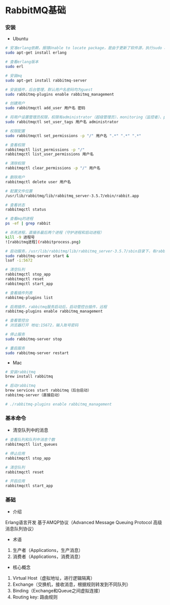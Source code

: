 # RabbitMQ基础


### 安装

* Ubuntu

```bash
# 安准erlang依赖，报错Unable to locate package，是由于更新了软件源，执行sudo apt-get update命令
sudo apt-get install erlang

# 查看erlang版本
sudo erl

# 安装mq
sudo apt-get install rabbitmq-server

# 安装插件，后台管理，默认用户名密码均为guest
sudo rabbitmq-plugins enable rabbitmq_management

# 创建用户
sudo rabbitmqctl add_user 用户名 密码

# 将用户设置管理员权限，权限有administrator（超级管理员）、monitoring（监控者）、policymaker（策略制定者）、management（普通管理者）、none（其他）
sudo rabbitmqctl set_user_tags 用户名 administrator

# 权限配置
sudo rabbitmqctl set_permissions -p "/" 用户名 ".*" ".*" ".*"

# 查看权限
rabbitmqctl list_permissions -p "/" 
rabbitmqctl list_user_permissions 用户名

# 清除权限
rabbitmqctl clear_permissions -p "/" 用户名

# 删除用户
rabbitmqctl delete user 用户名

# 配置文件位置
/usr/lib/rabbitmq/lib/rabbitmq_server-3.5.7/ebin/rabbit.app

# 查看状态
rabbitmqctl status

# 查看mq的进程
ps -ef | grep rabbit

# 杀死进程，直接杀最后两个进程（守护进程和启动进程）
kill -9 进程号
![rabbitmq进程](rabbitprocess.png)

# 启动服务，/usr/lib/rabbitmq/lib/rabbitmq_server-3.5.7/sbin目录下，有rabbitmqctl、rabbitmq-defaults、rabbitmq-env、rabbitmq-plugins、rabbitmq-server命令
sudo rabbitmq-server start &
lsof -i:5672

# 清空队列
rabbitmqctl stop_app
rabbitmqctl reset
rabbitmqctl start_app

# 查看插件列表
rabbitmq-plugins list

# 启用插件，rabbitmq服务启动后，启动管控台插件，远程
rabbitmq-plugins enable rabbitmq_management

# 查看管控台
# 浏览器打开 地址:15672，输入账号密码

# 停止服务
sudo rabbitmq-server stop

# 重启服务
sudo rabbitmq-server restart
```

* Mac

```sh
# 安装rabbitmq
brew install rabbitmq

# 启动rabbitmq
brew services start rabbitmq（后台启动）
rabbitmq-server（直接启动）

# ./rabbitmq-plugins enable rabbitmq_management
```


### 基本命令

* 清空队列中的消息

```sh
# 查看队列和队列中消息个数
rabbitmqctl list_queues

# 停止应用
rabbitmqctl stop_app

# 清空队列
rabbitmqctl reset

# 开启应用
rabbitmqctl start_app
```


### 基础

* 介绍

Erlang语言开发
基于AMQP协议（Advanced Message Queuing Protocol 高级消息队列协议）

* 术语

1. 生产者（Applications，生产消息）
2. 消费者（Applications，消费消息）

* 核心概念

1. Virtual Host（虚拟地址，进行逻辑隔离）
2. Exchange（交换机，接收消息，根据规则转发到不同队列）
3. Binding（Exchange和Queue之间虚拟连接）
4. Routing key: 路由规则
